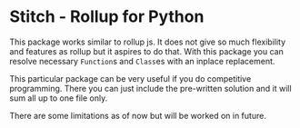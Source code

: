 # Stitch - Rollup for Python

This package works similar to rollup js. It does not give so much flexibility and features as rollup but it aspires to do that. With this package you can resolve necessary `Function`s and `Class`es with an inplace replacement.

This particular package can be very useful if you do competitive programming. There you can just include the pre-written solution and it will sum all up to one file only.

There are some limitations as of now but will be worked on in future.